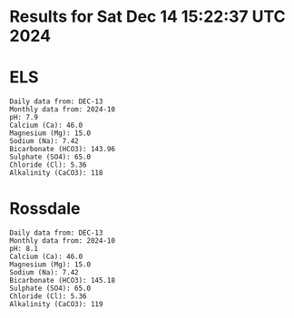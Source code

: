 # Results for Sat Dec 14 15:22:37 UTC 2024
# ELS
```
Daily data from: DEC-13
Monthly data from: 2024-10
pH: 7.9
Calcium (Ca): 46.0
Magnesium (Mg): 15.0
Sodium (Na): 7.42
Bicarbonate (HCO3): 143.96
Sulphate (SO4): 65.0
Chloride (Cl): 5.36
Alkalinity (CaCO3): 118
```
# Rossdale
```
Daily data from: DEC-13
Monthly data from: 2024-10
pH: 8.1
Calcium (Ca): 46.0
Magnesium (Mg): 15.0
Sodium (Na): 7.42
Bicarbonate (HCO3): 145.18
Sulphate (SO4): 65.0
Chloride (Cl): 5.36
Alkalinity (CaCO3): 119
```
